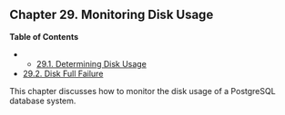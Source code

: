 ## Chapter 29. Monitoring Disk Usage

**Table of Contents**

  * *   [29.1. Determining Disk Usage](disk-usage.html)
  * [29.2. Disk Full Failure](disk-full.html)

This chapter discusses how to monitor the disk usage of a PostgreSQL database system.